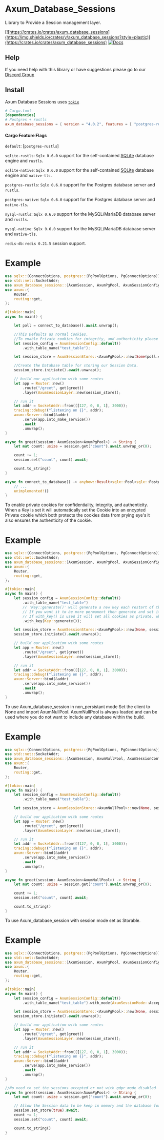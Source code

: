 # Axum_Database_Sessions

Library to Provide a Session management layer.

[![https://crates.io/crates/axum_database_sessions](https://img.shields.io/crates/v/axum_database_sessions?style=plastic)](https://crates.io/crates/axum_database_sessions)
[![Docs](https://docs.rs/axum_database_sessions/badge.svg)](https://docs.rs/axum_database_sessions)

## Help

If you need help with this library or have suggestions please go to our [Discord Group](https://discord.gg/xKkm7UhM36)

## Install

Axum Database Sessions uses [`tokio`]

[`tokio`]: https://github.com/tokio-rs/tokio

```toml
# Cargo.toml
[dependencies]
# Postgres + rustls
axum_database_sessions = { version = "4.0.2", features = [ "postgres-rustls"] }
```

#### Cargo Feature Flags
`default`: [`postgres-rustls`]

`sqlite-rustls`: `Sqlx 0.6.0` support for the self-contained [SQLite](https://sqlite.org/) database engine and `rustls`.

`sqlite-native`: `Sqlx 0.6.0` support for the self-contained [SQLite](https://sqlite.org/) database engine and `native-tls`.

`postgres-rustls`: `Sqlx 0.6.0` support for the Postgres database server and `rustls`.

`postgres-native`: `Sqlx 0.6.0` support for the Postgres database server and `native-tls`.

`mysql-rustls`: `Sqlx 0.6.0` support for the MySQL/MariaDB database server and `rustls`.

`mysql-native`: `Sqlx 0.6.0` support for the MySQL/MariaDB database server and `native-tls`.

`redis-db`:  `redis 0.21.5` session support.

# Example

```rust no_run
use sqlx::{ConnectOptions, postgres::{PgPoolOptions, PgConnectOptions}};
use std::net::SocketAddr;
use axum_database_sessions::{AxumSession, AxumPgPool, AxumSessionConfig, AxumSessionStore, AxumSessionLayer};
use axum::{
    Router,
    routing::get,
};

#[tokio::main]
async fn main() {

    let poll = connect_to_database().await.unwrap();

    //This Defaults as normal Cookies.
    //To enable Private cookies for integrity, and authenticity please check the next Example.
    let session_config = AxumSessionConfig::default()
        .with_table_name("test_table");

    let session_store = AxumSessionStore::<AxumPgPool>::new(Some(poll.clone().into()), session_config);

    //Create the Database table for storing our Session Data.
    session_store.initiate().await.unwrap();

    // build our application with some routes
    let app = Router::new()
        .route("/greet", get(greet))
        .layer(AxumSessionLayer::new(session_store));

    // run it
    let addr = SocketAddr::from(([127, 0, 0, 1], 3000));
    tracing::debug!("listening on {}", addr);
    axum::Server::bind(&addr)
        .serve(app.into_make_service())
        .await
        .unwrap();
}

async fn greet(session: AxumSession<AxumPgPool>) -> String {
    let mut count: usize = session.get("count").await.unwrap_or(0);

    count += 1;
    session.set("count", count).await;

    count.to_string()
}

async fn connect_to_database() -> anyhow::Result<sqlx::Pool<sqlx::Postgres>> {
    // ...
    unimplemented!()
}
```

To enable private cookies for confidentiality, integrity, and authenticity.
When a Key is set it will automatically set the Cookie into an encypted Private cookie which
both protects the cookies data from prying eye's it also ensures the authenticity of the cookie.
# Example

```rust no_run
use sqlx::{ConnectOptions, postgres::{PgPoolOptions, PgConnectOptions}};
use std::net::SocketAddr;
use axum_database_sessions::{AxumSession, AxumPgPool, AxumSessionConfig, AxumSessionStore, AxumSessionLayer, AxumSessionMode, Key};
use axum::{
    Router,
    routing::get,
};

#[tokio::main]
async fn main() {
    let session_config = AxumSessionConfig::default()
        .with_table_name("test_table")
        // 'Key::generate()' will generate a new key each restart of the server.
        // If you want it to be more permanent then generate and set it to a config file.
        // If with_key() is used it will set all cookies as private, which guarantees integrity, and authenticity.
        .with_key(Key::generate());

    let session_store = AxumSessionStore::<AxumPgPool>::new(None, session_config);
    session_store.initiate().await.unwrap();

    // build our application with some routes
    let app = Router::new()
        .route("/greet", get(greet))
        .layer(AxumSessionLayer::new(session_store));

    // run it
    let addr = SocketAddr::from(([127, 0, 0, 1], 3000));
    tracing::debug!("listening on {}", addr);
    axum::Server::bind(&addr)
        .serve(app.into_make_service())
        .await
        .unwrap();
}
```

To use Axum_database_session in non_persistant mode Set the client to None and import AxumNullPool.
AxumNullPool is always loaded and can be used where you do not want to include any database within the build.
# Example

```rust no_run
use sqlx::{ConnectOptions, postgres::{PgPoolOptions, PgConnectOptions}};
use std::net::SocketAddr;
use axum_database_sessions::{AxumSession, AxumNullPool, AxumSessionConfig, AxumSessionStore, AxumSessionLayer};
use axum::{
    Router,
    routing::get,
};

#[tokio::main]
async fn main() {
    let session_config = AxumSessionConfig::default()
        .with_table_name("test_table");

    let session_store = AxumSessionStore::<AxumNullPool>::new(None, session_config);

    // build our application with some routes
    let app = Router::new()
        .route("/greet", get(greet))
        .layer(AxumSessionLayer::new(session_store));

    // run it
    let addr = SocketAddr::from(([127, 0, 0, 1], 3000));
    tracing::debug!("listening on {}", addr);
    axum::Server::bind(&addr)
        .serve(app.into_make_service())
        .await
        .unwrap();
}

async fn greet(session: AxumSession<AxumNullPool>) -> String {
    let mut count: usize = session.get("count").await.unwrap_or(0);

    count += 1;
    session.set("count", count).await;

    count.to_string()
}

```


To use Axum_database_session with session mode set as Storable.
# Example

```rust no_run
use sqlx::{ConnectOptions, postgres::{PgPoolOptions, PgConnectOptions}};
use std::net::SocketAddr;
use axum_database_sessions::{AxumSession, AxumPgPool, AxumSessionConfig, AxumSessionStore, AxumSessionLayer, AxumSessionMode};
use axum::{
    Router,
    routing::get,
};

#[tokio::main]
async fn main() {
    let session_config = AxumSessionConfig::default()
        .with_table_name("test_table").with_mode(AxumSessionMode::AcceptedOnly);

    let session_store = AxumSessionStore::<AxumPgPool>::new(None, session_config);
    session_store.initiate().await.unwrap();

    // build our application with some routes
    let app = Router::new()
        .route("/greet", get(greet))
        .layer(AxumSessionLayer::new(session_store));

    // run it
    let addr = SocketAddr::from(([127, 0, 0, 1], 3000));
    tracing::debug!("listening on {}", addr);
    axum::Server::bind(&addr)
        .serve(app.into_make_service())
        .await
        .unwrap();
}

//No need to set the sessions accepted or not with gdpr mode disabled
async fn greet(session: AxumSession<AxumPgPool>) -> String {
    let mut count: usize = session.get("count").await.unwrap_or(0);

    // Allow the Session data to be keep in memory and the database for the lifetime.
    session.set_store(true).await;
    count += 1;
    session.set("count", count).await;

    count.to_string()
}

```